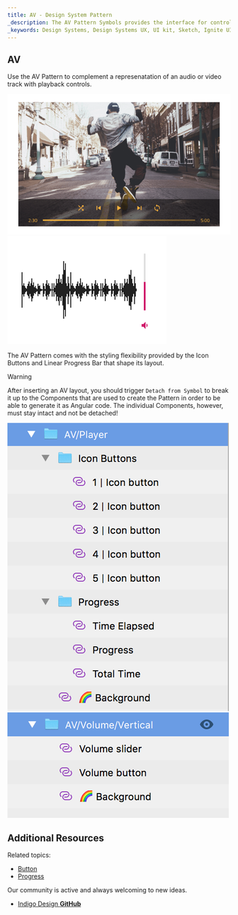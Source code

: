 ```yaml
---
title: AV - Design System Pattern
_description: The AV Pattern Symbols provides the interface for control over audio and video playback. 
_keywords: Design Systems, Design Systems UX, UI kit, Sketch, Ignite UI for Angular, Sketch to Angular, Sketch to Angular, Angular, Angular Design System, Export code from Sketch, Design Kits for Angular, Sketch HTML, Sketch to HTML, Sketch UI kits
---
```


## AV

Use the AV Pattern to complement a represenatation of an audio or video track with playback controls.

<img src="../images/av_player_demo.png" srcset="../images/av_player_demo@2x.png 2x" />
<img src="../images/av_volume_demo.png" srcset="../images/av_volume_demo@2x.png 2x" />

The AV Pattern comes with the styling flexibility provided by the Icon Buttons and Linear Progress Bar that shape its layout.

> [!WARNING]
> After inserting an AV layout, you should trigger `Detach from Symbol` to break it up to the Components that are used to create the Pattern in order to be able to generate it as Angular code. The individual Components, however, must stay intact and not be detached!

<img src="../images/av_player_detach.png" />
<img src="../images/av_volume_detach.png" />

## Additional Resources

Related topics:

- [Button](button.md)
- [Progress](progress.md)
  <div class="divider--half"></div>

Our community is active and always welcoming to new ideas.

- [Indigo Design **GitHub**](https://github.com/IgniteUI/design-system-docfx)
